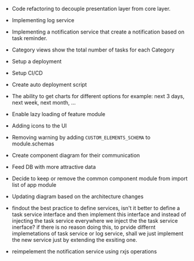 ﻿- Code refactoring to decouple presentation layer from core layer.
- Implementing log service
- Implementing a notification service that create a notification based on task reminder. 
- Category views show the total number of tasks for each Category
- Setup a deployment
- Setup CI/CD
- Create auto deployment script
- The ability to get charts for different options for example: next 3 days, next week, next month, ...
- Enable lazy loading of feature module
- Adding icons to the UI
- Removing warning by adding `CUSTOM_ELEMENTS_SCHEMA` to module.schemas
- Create component diagram for their communication
- Feed DB with more attractive data
- Decide to keep or remove the common component module from import list of app module
- Updating diagram based on the architecture changes


- findout the best practice to define services, isn't it better to define a task service interface and then implement this interface and instead of injecting the task service everywhere we inject the the task service inerface?
if there is no reason doing this, to prvide differnt implemetations of task service or log service, shall we just implement the new service just by extending the exsiting one. 

- reimpelement the notification service using rxjs operations
